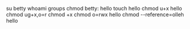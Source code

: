 su betty
whoami
groups
chmod betty: hello
touch hello
chmod u+x hello
chmod ug+x,o=r
chmod +x
chmod o=rwx hello
chmod --reference=olleh hello
